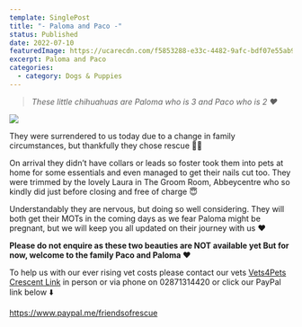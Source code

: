 ```yaml
---
template: SinglePost
title: "- Paloma and Paco -"
status: Published
date: 2022-07-10
featuredImage: https://ucarecdn.com/f5853288-e33c-4482-9afc-bdf07e55ab96/-/crop/911x478/0,131/-/preview/
excerpt: Paloma and Paco
categories:
  - category: Dogs & Puppies
---
```

> *These little chihuahuas are Paloma who is 3 and Paco who is 2 ❤️*




![](https://ucarecdn.com/149d0961-305d-4d0a-99a2-242c96a03caf/)

They were surrendered to us today due to a change in family circumstances, but thankfully they chose rescue 🙏🏼


On arrival they didn’t have collars or leads so foster took them into pets at home for some essentials and even managed to get their nails cut too. They were trimmed by the lovely Laura in The Groom Room, Abbeycentre who so kindly did just before closing and free of charge 😇


Understandably they are nervous, but doing so well considering. They will both get their MOTs in the coming days as we fear Paloma might be pregnant, but we will keep you all updated on their journey with us ❤️


**Please do not enquire as these two beauties are NOT available yet
But for now, welcome to the family Paco and Paloma ❤️**


To help us with our ever rising vet costs please contact our vets [Vets4Pets Crescent Link](https://www.facebook.com/Vets4PetsCrescentLink/) in person or via phone on 02871314420 or click our PayPal link below ⬇️ 


<https://www.paypal.me/friendsofrescue>